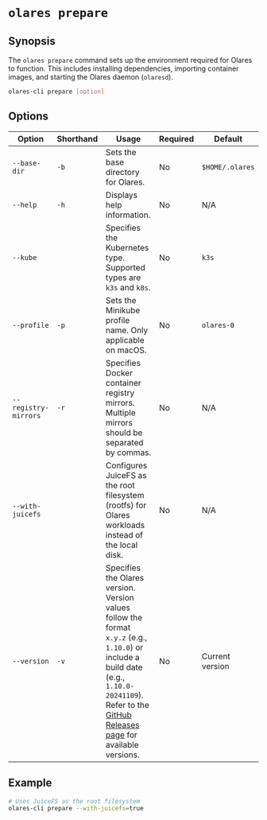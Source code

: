 # `olares prepare`

## Synopsis
The `olares prepare` command sets up the environment required for Olares to function. This includes installing dependencies, importing container images, and starting the Olares daemon (`olaresd`).
```bash
olares-cli prepare [option]
```

## Options
| Option             | Shorthand | Usage                                                                                                                                                                                                                                                     | Required | Default                           |
|--------------------|-----------|-----------------------------------------------------------------------------------------------------------------------------------------------------------------------------------------------------------------------------------------------------------|-------------------------|-----------------------------------|
| `--base-dir`       | `-b`      | Sets the base directory for Olares.                                                                                                                                                                                                                       | No                   | `$HOME/.olares`                   |
| `--help`           | `-h`      | Displays help information.                                                                                                                                                                                                                                | No                   | N/A                               |
| `--kube`           |           | Specifies the Kubernetes type. <br>Supported types are `k3s` and `k8s`.                                                                                                                                                                                   | No                   | `k3s`                             |
| `--profile`        | `-p`      | Sets the Minikube profile name. Only applicable on macOS.                                                                                                                                                                                                 | No                   | `olares-0`                        |
| `--registry-mirrors`| `-r`     | Specifies Docker container registry mirrors. <br> Multiple mirrors should be separated by commas.                                                                                                                                                         | No                   | N/A                               |
| `--with-juicefs`   |           | Configures JuiceFS as the root filesystem (rootfs) for Olares workloads instead of the local disk.                                                                                                                                                        | No                   | N/A                               |
| `--version`        | `-v`      | Specifies the Olares version. <br>Version values follow the format `x.y.z` (e.g., `1.10.0`) or include a build date (e.g., `1.10.0-20241109`).<br> Refer to the [GitHub Releases page](https://github.com/beclab/Olares/releases) for available versions. | No                   | Current version |


## Example
```bash
# Uses JuiceFS as the root filesystem
olares-cli prepare --with-juicefs=true
```